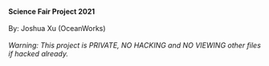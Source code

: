 <b>Science Fair Project 2021</b>
<br/><br/>
By: Joshua Xu (OceanWorks)<br/><br/>
<i>Warning: This project is PRIVATE, NO HACKING and NO VIEWING other files if hacked already.</i>
